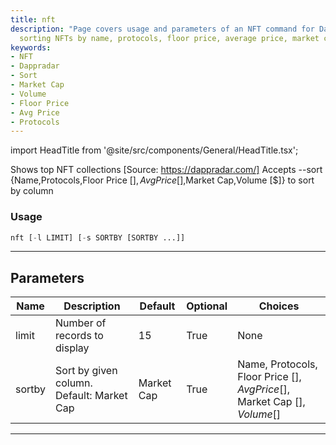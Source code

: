 ```yaml
---
title: nft
description: "Page covers usage and parameters of an NFT command for Dappradar. Allows"
  sorting NFTs by name, protocols, floor price, average price, market cap, and volume.
keywords:
- NFT
- Dappradar
- Sort
- Market Cap
- Volume
- Floor Price
- Avg Price
- Protocols
---
```


import HeadTitle from '@site/src/components/General/HeadTitle.tsx';

<HeadTitle title="crypto/disc/nft - Reference | OpenBB Terminal Docs" />

Shows top NFT collections [Source: https://dappradar.com/] Accepts --sort {Name,Protocols,Floor Price [$],Avg Price [$],Market Cap,Volume [$]} to sort by column

### Usage

```python
nft [-l LIMIT] [-s SORTBY [SORTBY ...]]
```

---

## Parameters

| Name | Description | Default | Optional | Choices |
| ---- | ----------- | ------- | -------- | ------- |
| limit | Number of records to display | 15 | True | None |
| sortby | Sort by given column. Default: Market Cap | Market Cap | True | Name, Protocols, Floor Price [$], Avg Price [$], Market Cap [$], Volume [$] |

---
